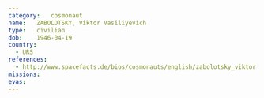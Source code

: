 ```yaml
---
category:	cosmonaut
name:	ZABOLOTSKY, Viktor Vasiliyevich 
type:	civilian
dob:	1946-04-19
country:
  - URS
references:
  - http://www.spacefacts.de/bios/cosmonauts/english/zabolotsky_viktor.htm
missions:
evas:
---
```


